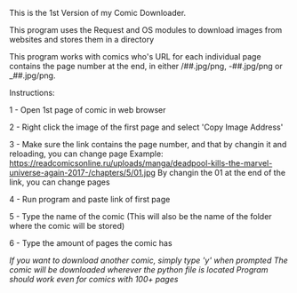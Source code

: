 This is the 1st Version of my Comic Downloader. 

This program uses the Request and OS modules to download images from websites and stores them in a directory

This program works with comics who's URL for each individual page contains the page number at the end, in either /##.jpg/png,  -##.jpg/png or _##.jpg/png.

Instructions:

1 - Open 1st page of comic in web browser

2 - Right click the image of the first page and select 'Copy Image Address'

3 - Make sure the link contains the page number, and that by changin it and reloading, you can change page
    Example: https://readcomicsonline.ru/uploads/manga/deadpool-kills-the-marvel-universe-again-2017-/chapters/5/01.jpg
    By changin the 01 at the end of the link, you can change pages
    
4 - Run program and paste link of first page

5 - Type the name of the comic (This will also be the name of the folder where the comic will be stored)

6 - Type the amount of pages the comic has

*If you want to download another comic, simply type 'y' when prompted*
*The comic will be downloaded wherever the python file is located*
*Program should work even for comics with 100+ pages*

